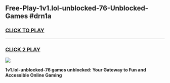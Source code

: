 
## Free-Play-1v1.lol-unblocked-76-Unblocked-Games #drn1a
<h3>
<a href="https://news.freeplayer.one?title=1v1.lol-unblocked-76&ref=8M">CLICK TO PLAY</a></h3>
<hr>

<h3>
<a href="https://news.freeplayer.one?title=1v1.lol-unblocked-76&ref=8M">CLICK 2 PLAY</a>
  
</h3>

<a href="https://news.freeplayer.one?title=1v1.lol-unblocked-76&ref=8M"><img src="https://clearcache.store/games.png"></a>


**1v1.lol-unblocked-76 games unblocked: Your Gateway to Fun and Accessible Online Gaming**
